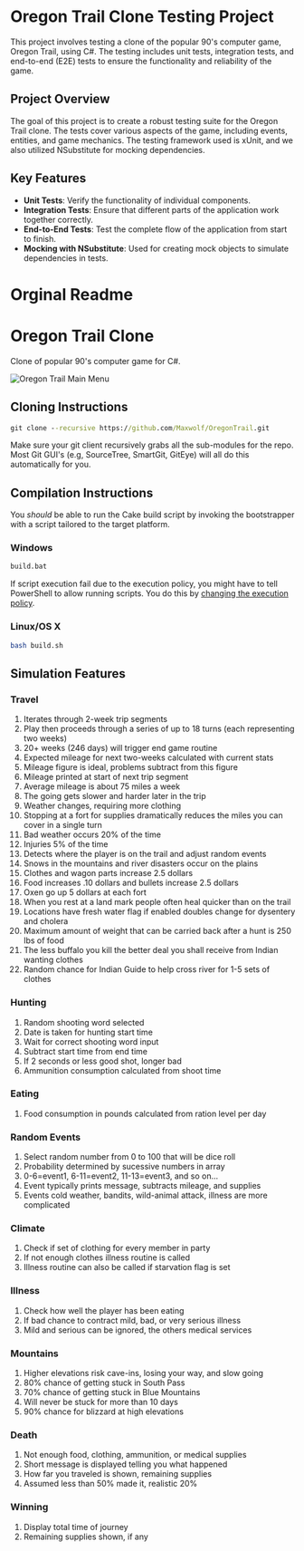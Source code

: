 # Oregon Trail Clone Testing Project

This project involves testing a clone of the popular 90's computer game, Oregon Trail, using C#. The testing includes unit tests, integration tests, and end-to-end (E2E) tests to ensure the functionality and reliability of the game.

## Project Overview

The goal of this project is to create a robust testing suite for the Oregon Trail clone. The tests cover various aspects of the game, including events, entities, and game mechanics. The testing framework used is xUnit, and we also utilized NSubstitute for mocking dependencies.

## Key Features

- **Unit Tests**: Verify the functionality of individual components.
- **Integration Tests**: Ensure that different parts of the application work together correctly.
- **End-to-End Tests**: Test the complete flow of the application from start to finish.
- **Mocking with NSubstitute**: Used for creating mock objects to simulate dependencies in tests.


# Orginal Readme #


# Oregon Trail Clone #

Clone of popular 90's computer game for C#.

![Oregon Trail Main Menu](https://raw.githubusercontent.com/Maxwolf/OregonTrail/master/media/TitleScreen.jpg)

## Cloning Instructions ##

```cmd
git clone --recursive https://github.com/Maxwolf/OregonTrail.git
```

Make sure your git client recursively grabs all the sub-modules for the repo. Most Git GUI's (e.g, SourceTree, SmartGit, GitEye) will all do this automatically for you. 

## Compilation Instructions ##

You *should* be able to run the Cake build script by invoking the bootstrapper with a script tailored to the target platform.

### Windows ###

```cmd
build.bat
```

If script execution fail due to the execution policy, you might have to tell PowerShell to allow running scripts. You do this by [changing the execution policy](https://technet.microsoft.com/en-us/library/ee176961.aspx).

### Linux/OS X ###

```bash
bash build.sh
```

## Simulation Features ##

### Travel ###
 1. Iterates through 2-week trip segments
 2. Play then proceeds through a series of up to 18 turns 
   (each representing two weeks)
 3. 20+ weeks (246 days) will trigger end game routine
 4. Expected mileage for next two-weeks calculated with current stats
 5. Mileage figure is ideal, problems subtract from this figure
 6. Mileage printed at start of next trip segment
 7. Average mileage is about 75 miles a week
 8. The going gets slower and harder later in the trip
 9. Weather changes, requiring more clothing
 10. Stopping at a fort for supplies dramatically reduces 
   the miles you can cover in a single turn
 11. Bad weather occurs 20% of the time
 12. Injuries 5% of the time
 13. Detects where the player is on the trail and adjust random events
 14. Snows in the mountains and river disasters occur on the plains
 15. Clothes and wagon parts increase 2.5 dollars
 16. Food increases .10 dollars and bullets increase 2.5 dollars
 17. Oxen go up 5 dollars at each fort
 18. When you rest at a land mark people often heal quicker than on the trail
 19. Locations have fresh water flag if enabled doubles change for dysentery
   and cholera
 20. Maximum amount of weight that can be carried back after a hunt
   is 250 lbs of food
 21. The less buffalo you kill the better deal you shall receive
   from Indian wanting clothes
 22. Random chance for Indian Guide to help cross river for 1-5 sets of clothes
 
### Hunting ###
 1. Random shooting word selected
 2. Date is taken for hunting start time
 3. Wait for correct shooting word input
 4. Subtract start time from end time
 5. If 2 seconds or less good shot, longer bad
 6. Ammunition consumption calculated from shoot time

### Eating ###
 1. Food consumption in pounds calculated from ration level per day

### Random Events ###
 1. Select random number from 0 to 100 that will be dice roll
 2. Probability determined by sucessive numbers in array
 3. 0-6=event1, 6-11=event2, 11-13=event3, and so on...
 4. Event typically prints message, subtracts mileage, and supplies
 5. Events cold weather, bandits, wild-animal attack, illness
 are more complicated

### Climate ###
 1. Check if set of clothing for every member in party
 2. If not enough clothes illness routine is called
 3. Illness routine can also be called if starvation flag is set

### Illness ###
 1. Check how well the player has been eating
 2. If bad chance to contract mild, bad, or very serious illness
 3. Mild and serious can be ignored, the others medical services

### Mountains ###
 1. Higher elevations risk cave-ins, losing your way, and slow going
 2. 80% chance of getting stuck in South Pass
 3. 70% chance of getting stuck in Blue Mountains
 4. Will never be stuck for more than 10 days
 5. 90% chance for blizzard at high elevations

### Death ###
 1. Not enough food, clothing, ammunition, or medical supplies
 2. Short message is displayed telling you what happened
 3. How far you traveled is shown, remaining supplies
 4. Assumed less than 50% made it, realistic 20%

### Winning ###
 1. Display total time of journey
 2. Remaining supplies shown, if any
